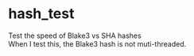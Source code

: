 # hash_test
Test the speed of Blake3 vs SHA hashes <BR>
When I test this, the Blake3 hash is not muti-threaded. <BR>

